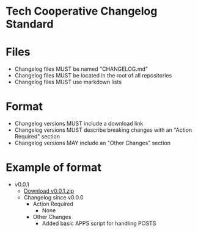 # Tech Cooperative Changelog Standard

# Files

- Changelog files MUST be named "CHANGELOG.md"
- Changelog files MUST be located in the root of all repositories
- Changelog files MUST use markdown lists

# Format

- Changelog versions MUST include a download link
- Changelog versions MUST describe breaking changes with an "Action Required" section
- Changelog versions MAY include an "Other Changes" section

# Example of format
- v0.0.1
  - [Download v0.0.1.zip](#TODO)
  - Changelog since v0.0.0
    - Action Required
      - None
    - Other Changes
      - Added basic APPS script for handling POSTS